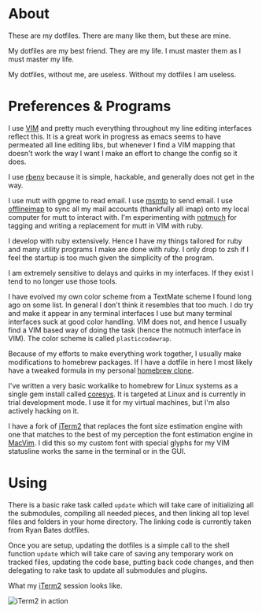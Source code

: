 # About

These are my dotfiles. There are many like them, but these are mine.

My dotfiles are my best friend. They are my life. I must master them as I must
master my life.

My dotfiles, without me, are useless. Without my dotfiles I am useless.

# Preferences & Programs

I use [VIM](http://www.VIM.org) and pretty much everything throughout my line
editing interfaces reflect this. It is a great work in progress as emacs seems
to have permeated all line editing libs, but whenever I find a VIM mapping that
doesn't work the way I want I make an effort to change the config so it does.

I use [rbenv](https://github.com/sstephenson/rbenv) because it is simple,
hackable, and generally does not get in the way.

I use mutt with gpgme to read email. I use
[msmtp](http://msmtp.sourceforge.net) to send email. I use
[offlineimap](http://offlineimap.org) to sync all my mail accounts (thankfully
all imap) onto my local computer for mutt to interact with. I'm experimenting
with [notmuch](http://notmuchmail.org) for tagging and writing a replacement
for mutt in VIM with ruby.

I develop with ruby extensively. Hence I have my things tailored for ruby and
many utility programs I make are done with ruby. I only drop to zsh if I feel
the startup is too much given the simplicity of the program.

I am extremely sensitive to delays and quirks in my interfaces. If they exist
I tend to no longer use those tools.

I have evolved my own color scheme from a TextMate scheme I found long ago on
some list. In general I don't think it resembles that too much. I do try and
make it appear in any terminal interfaces I use but many terminal interfaces
suck at good color handling. VIM does not, and hence I usually find a VIM
based way of doing the task (hence the notmuch interface in VIM). The
color scheme is called `plasticcodewrap`.

Because of my efforts to make everything work together, I usually make
modifications to homebrew packages. If I have a dotfile in here I most likely
have a tweaked formula in my personal [homebrew
clone](https://github.com/cehoffman/homebrew). 

I've written a very basic workalike to homebrew for Linux systems as a single
gem install called [coresys](https://github.com/cehoffman/coresys). It is
targeted at Linux and is currently in trial development mode. I use it for my
virtual machines, but I'm also actively hacking on it.

I have a fork of [iTerm2](http://github.com/cehoffman/iTerm2) that replaces the
font size estimation engine with one that matches to the best of my perception
the font estimation engine in [MacVim](http://macvim.org). I did this so my
custom font with special glyphs for my VIM statusline works the same in the
terminal or in the GUI.

# Using

There is a basic rake task called `update` which will take care of initializing
all the submodules, compiling all needed pieces, and then linking all top level
files and folders in your home directory. The linking code is currently taken
from Ryan Bates dotfiles.

Once you are setup, updating the dotfiles is a simple call to the shell
function `update` which will take care of saving any temporary work on tracked
files, updating the code base, putting back code changes, and then delegating
to rake task to update all submodules and plugins.

What my [iTerm2](http://github.com/cehoffman/iTerm2) session looks like.

![iTerm2 in action](https://github.com/downloads/cehoffman/dotfiles/terminal.png)
